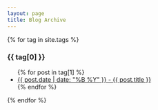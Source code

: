```yaml
---
layout: page
title: Blog Archive
---
```


{% for tag in site.tags %}
  <h3>{{ tag[0] }}</h3>
  <ul>
    {% for post in tag[1] %}
      <li><a href="{{site.baseurl}}{{ post.url }}">{{ post.date | date: "%B %Y" }} - {{ post.title }}</a></li>
    {% endfor %}
  </ul>
{% endfor %}